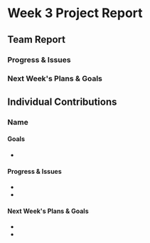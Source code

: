 # Week 3 Project Report
## Team Report
### Progress & Issues

### Next Week's Plans & Goals

## Individual Contributions

### Name
#### Goals
* 
#### Progress & Issues
* 
* 
#### Next Week's Plans & Goals
* 
* 
